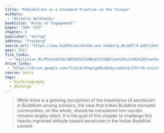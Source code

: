 ```yaml
---
title: "Pāṃśukūlika as a Standard Practice in the Vinaya"
authors:
 - "Nicholas Witkowski"
booktitle: "Rules of Engagement"
pages: "269--315"
chapter: 9
publisher: "Verlag"
address: "Freiberg"
source_url: "https://www.buddhismuskunde.uni-hamburg.de/pdf/4-publikationen/hamburg-buddhist-studies/hamburgup-hbs09-full.pdf"
year: 2017
file_links:
  - "exclusive_01/P%C4%81%E1%B9%83%C5%9Buk%C5%ABlika%20as%20a%20Standard%20Practice%20in%20the%20Vinaya.pdf"
drive_links:
 - "https://drive.google.com/file/d/1FeplgUDbiBzGyizob1nIcV7CrY6-suLn/view?usp=drivesdk"
course: sects
tags:
  - historiography
  - dhutanga
---
```


> While there is a growing recognition of the importance of asceticism in Buddhism among scholars, the view that Indian Buddhist monastic communities, on the whole, should be considered non-ascetic remains largely intact. It is the goal of this chapter to challenge this heavily ingrained attitude toward asceticism in the Indian Buddhist context.

